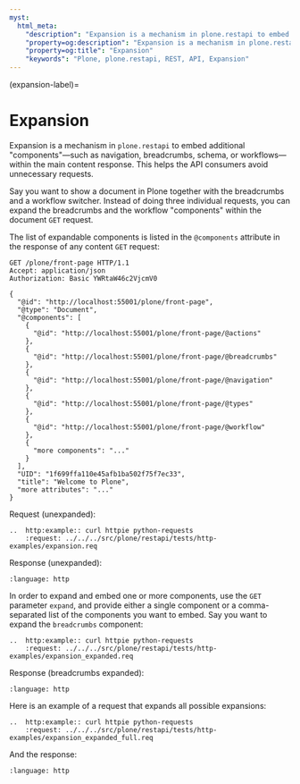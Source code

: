 ```yaml
---
myst:
  html_meta:
    "description": "Expansion is a mechanism in plone.restapi to embed additional components—such as navigation, breadcrumbs, schema, or workflows—within the main content response. This helps the API consumers avoid unnecessary requests."
    "property=og:description": "Expansion is a mechanism in plone.restapi to embed additional components—such as navigation, breadcrumbs, schema, or workflows—within the main content response. This helps the API consumers avoid unnecessary requests."
    "property=og:title": "Expansion"
    "keywords": "Plone, plone.restapi, REST, API, Expansion"
---
```


(expansion-label)=

# Expansion

Expansion is a mechanism in `plone.restapi` to embed additional "components"—such as navigation, breadcrumbs, schema, or workflows—within the main content response.
This helps the API consumers avoid unnecessary requests.

Say you want to show a document in Plone together with the breadcrumbs and a workflow switcher.
Instead of doing three individual requests, you can expand the breadcrumbs and the workflow "components" within the document `GET` request.

The list of expandable components is listed in the `@components` attribute in the response of any content `GET` request:

```http
GET /plone/front-page HTTP/1.1
Accept: application/json
Authorization: Basic YWRtaW46c2VjcmV0

{
  "@id": "http://localhost:55001/plone/front-page",
  "@type": "Document",
  "@components": [
    {
      "@id": "http://localhost:55001/plone/front-page/@actions"
    },
    {
      "@id": "http://localhost:55001/plone/front-page/@breadcrumbs"
    },
    {
      "@id": "http://localhost:55001/plone/front-page/@navigation"
    },
    {
      "@id": "http://localhost:55001/plone/front-page/@types"
    },
    {
      "@id": "http://localhost:55001/plone/front-page/@workflow"
    },
    {
      "more components": "..."
    }
  ],
  "UID": "1f699ffa110e45afb1ba502f75f7ec33",
  "title": "Welcome to Plone",
  "more attributes": "..."
}
```

Request (unexpanded):

```{eval-rst}
..  http:example:: curl httpie python-requests
    :request: ../../../src/plone/restapi/tests/http-examples/expansion.req
```

Response (unexpanded):

```{literalinclude} ../../../src/plone/restapi/tests/http-examples/expansion.resp
:language: http
```

In order to expand and embed one or more components, use the `GET` parameter `expand`, and provide either a single component or a comma-separated list of the components you want to embed.
Say you want to expand the `breadcrumbs` component:

```{eval-rst}
..  http:example:: curl httpie python-requests
    :request: ../../../src/plone/restapi/tests/http-examples/expansion_expanded.req
```

Response (breadcrumbs expanded):

```{literalinclude} ../../../src/plone/restapi/tests/http-examples/expansion_expanded.resp
:language: http
```

Here is an example of a request that expands all possible expansions:

```{eval-rst}
..  http:example:: curl httpie python-requests
    :request: ../../../src/plone/restapi/tests/http-examples/expansion_expanded_full.req
```

And the response:

```{literalinclude} ../../../src/plone/restapi/tests/http-examples/expansion_expanded_full.resp
:language: http
```
